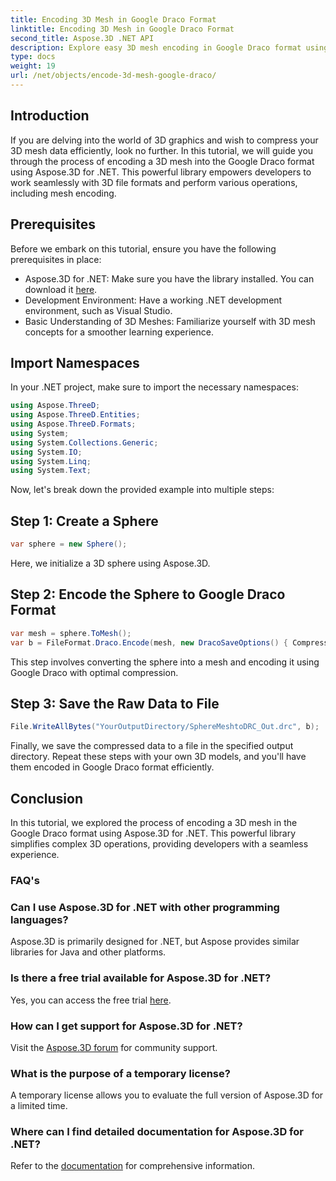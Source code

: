```yaml
---
title: Encoding 3D Mesh in Google Draco Format
linktitle: Encoding 3D Mesh in Google Draco Format
second_title: Aspose.3D .NET API
description: Explore easy 3D mesh encoding in Google Draco format using Aspose.3D for .NET. Follow our step-by-step guide. Efficient, powerful, and developer-friendly!
type: docs
weight: 19
url: /net/objects/encode-3d-mesh-google-draco/
---
```

## Introduction
If you are delving into the world of 3D graphics and wish to compress your 3D mesh data efficiently, look no further. In this tutorial, we will guide you through the process of encoding a 3D mesh into the Google Draco format using Aspose.3D for .NET. This powerful library empowers developers to work seamlessly with 3D file formats and perform various operations, including mesh encoding.
## Prerequisites
Before we embark on this tutorial, ensure you have the following prerequisites in place:
- Aspose.3D for .NET: Make sure you have the library installed. You can download it [here](https://releases.aspose.com/3d/net/).
- Development Environment: Have a working .NET development environment, such as Visual Studio.
- Basic Understanding of 3D Meshes: Familiarize yourself with 3D mesh concepts for a smoother learning experience.
## Import Namespaces
In your .NET project, make sure to import the necessary namespaces:
```csharp
using Aspose.ThreeD;
using Aspose.ThreeD.Entities;
using Aspose.ThreeD.Formats;
using System;
using System.Collections.Generic;
using System.IO;
using System.Linq;
using System.Text;
```
Now, let's break down the provided example into multiple steps:
## Step 1: Create a Sphere
```csharp
var sphere = new Sphere();
```
Here, we initialize a 3D sphere using Aspose.3D.
## Step 2: Encode the Sphere to Google Draco Format
```csharp
var mesh = sphere.ToMesh();
var b = FileFormat.Draco.Encode(mesh, new DracoSaveOptions() { CompressionLevel = DracoCompressionLevel.Optimal });
```
This step involves converting the sphere into a mesh and encoding it using Google Draco with optimal compression.
## Step 3: Save the Raw Data to File
```csharp
File.WriteAllBytes("YourOutputDirectory/SphereMeshtoDRC_Out.drc", b);
```
Finally, we save the compressed data to a file in the specified output directory.
Repeat these steps with your own 3D models, and you'll have them encoded in Google Draco format efficiently.
## Conclusion
In this tutorial, we explored the process of encoding a 3D mesh in the Google Draco format using Aspose.3D for .NET. This powerful library simplifies complex 3D operations, providing developers with a seamless experience.

### FAQ's
### Can I use Aspose.3D for .NET with other programming languages?
Aspose.3D is primarily designed for .NET, but Aspose provides similar libraries for Java and other platforms.
### Is there a free trial available for Aspose.3D for .NET?
Yes, you can access the free trial [here](https://releases.aspose.com/).
### How can I get support for Aspose.3D for .NET?
Visit the [Aspose.3D forum](https://forum.aspose.com/c/3d/18) for community support.
### What is the purpose of a temporary license?
A temporary license allows you to evaluate the full version of Aspose.3D for a limited time.
### Where can I find detailed documentation for Aspose.3D for .NET?
Refer to the [documentation](https://reference.aspose.com/3d/net/) for comprehensive information.
